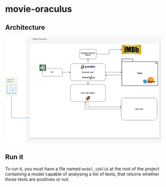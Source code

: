 # movie-oraculus


## Architecture
![Architecture Diagram](./diagram.drawio.png)


## Run it
To run it, you must have a file named `model.joblib` at the root of the project containing a model capable of analysing a list of texts, that returns whether those texts are positives or not.
